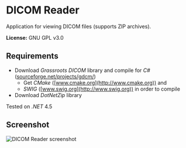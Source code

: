 ﻿DICOM Reader
============

Application for viewing DICOM files (supports ZIP archives).

**License:** GNU GPL v3.0

Requirements
---

+ Download *Grassroots DICOM* library and compile for *C#* ([sourceforge.net/projects/gdcm/](http://sourceforge.net/projects/gdcm/))
	+ Get *CMake* ([www.cmake.org](http://www.cmake.org)) and
	+ *SWIG* ([www.swig.org](http://www.swig.org)) in order to compile
+ Download *DotNetZip* library

Tested on *.NET* 4.5

Screenshot
---

![DICOM Reader screenshot](https://raw.github.com/kampro/DICOM-Reader/master/screenshot.png)
